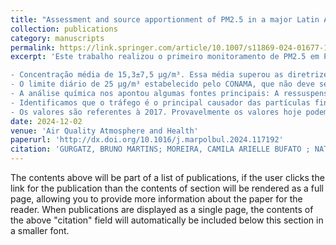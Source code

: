 ```yaml
---
title: "Assessment and source apportionment of PM2.5 in a major Latin American port: elevated concentrations from traffic in the Great Atlantic Forest Reserve"
collection: publications
category: manuscripts
permalink: https://link.springer.com/article/10.1007/s11869-024-01677-1
excerpt: 'Este trabalho realizou o primeiro monitoramento de PM2.5 em Paranaguá, em um período no qual este poluente, considerado uma das principais causas de mortalidade, ainda não estava incluso nos Padrões Nacionais de Qualidade do Ar. Os resultados apontam para altos níveis de PM2.5, com uma concentração anual média no limite do que é sugerido como seguro pela Organização Mundial da Saúde, e diversos casos de altas concentrações diárias. 

- Concentração média de 15,3±7,5 µg/m³. Essa média superou as diretrizes da OMS (15 µg/m³ em seu limite mais permissivo). Além disso, os níveis de PM2.5 em Paranaguá ultrapassaram os padrões do Conselho Nacional de Meio Ambiente (CONAMA) do Brasil, tanto os intermediários (15 µg/m³) quanto os finais (10 µg/m³).
- O limite diário de 25 µg/m³ estabelecido pelo CONAMA, que não deve ser ultrapassado mais que 3 ou 4 vezes ao ano foi ultrapassado 34 vezes.
- A análise química nos apontou algumas fontes principais: A ressuspensão de partículas do solo pelo tráfego, o sal marinho, a queima de combustível por caminhões e o desgaste dos veículos.
- Identificamos que o tráfego é o principal causador das partículas finas na atmosfera de Paranaguá, seja pela ressuspensão das partículas das ruas, pela queima de combustível e mesmo desgaste dos veículos.
- Os valores são referentes à 2017. Provavelmente os valores hoje podem estar superiores, visto o aumento da atividade portuária na região.'
date: 2024-12-02
venue: 'Air Quality Atmosphere and Health'
paperurl: 'http://dx.doi.org/10.1016/j.marpolbul.2024.117192'
citation: 'GURGATZ, BRUNO MARTINS; MOREIRA, CAMILA ARIELLE BUFATO ; NATALINO, LUIZA ; ALBRECHT, JULIA STEFANY CHAGAS ; GARCIA, MARINA REBACK ; JOUCOSKI, Emerson ; YAMAMOTO, CARLOS ITSUO ; MARTINS, CÉSAR DE CASTRO ; REIS, RODRIGO ARANTES ; GODOI, RICARDO HENRIQUE MORETON . Assessment and source apportionment of PM2.5 in a major Latin American port: elevated concentrations from traffic in the Great Atlantic Forest Reserve. Air Quality Atmosphere and Health, v. 1, p. 1, 2024. '
---
```


The contents above will be part of a list of publications, if the user clicks the link for the publication than the contents of section will be rendered as a full page, allowing you to provide more information about the paper for the reader. When publications are displayed as a single page, the contents of the above "citation" field will automatically be included below this section in a smaller font.
